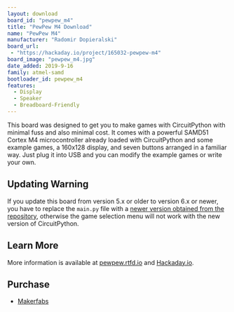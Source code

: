 ```yaml
---
layout: download
board_id: "pewpew_m4"
title: "PewPew M4 Download"
name: "PewPew M4"
manufacturer: "Radomir Dopieralski"
board_url:
 - "https://hackaday.io/project/165032-pewpew-m4"
board_image: "pewpew_m4.jpg"
date_added: 2019-9-16
family: atmel-samd
bootloader_id: pewpew_m4
features:
  - Display
  - Speaker
  - Breadboard-Friendly
---
```


This board was designed to get you to make games with CircuitPython with
minimal fuss and also minimal cost. It comes with a powerful SAMD51 Cortex M4
microcontroller already loaded with CircuitPython and some example games,
a 160x128 display, and seven buttons arranged in a familiar way. Just plug it
into USB and you can modify the example games or write your own.

## Updating Warning

If you update this board from version 5.x or older to version 6.x or newer, you
have to replace the ``main.py`` file with a [newer version obtained from the
repository](https://github.com/pewpew-game/game-m4-menu), otherwise the game
selection menu will not work with the new version of CircuitPython.

## Learn More
More information is available at [pewpew.rtfd.io](https://pewpew.rtfd.io)
and [Hackaday.io](https://hackaday.io/project/165032-pewpew-m4).

## Purchase

* [Makerfabs](https://makerfabs.com/circuitpython-pewpew-m4.html)
